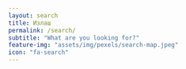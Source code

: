```yaml
---
layout: search
title: Излаш
permalink: /search/
subtitle: "What are you looking for?"
feature-img: "assets/img/pexels/search-map.jpeg"
icon: "fa-search"
---
```

